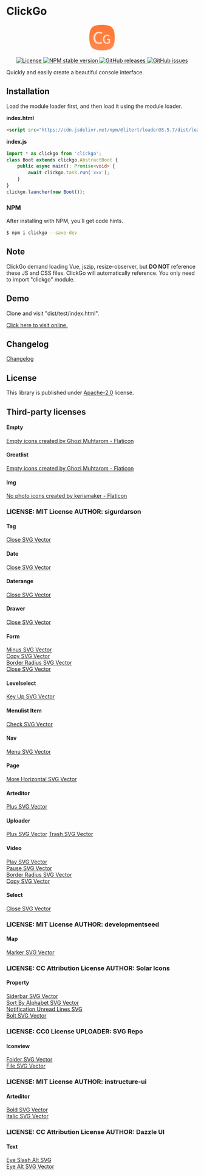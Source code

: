 # ClickGo

<p align="center"><img src="dist/icon.png" width="68" height="68" alt="ClickGo"></p>
<p align="center">
    <a href="https://github.com/maiyun/clickgo/blob/master/LICENSE">
        <img alt="License" src="https://img.shields.io/github/license/maiyun/clickgo?color=blue" />
    </a>
    <a href="https://www.npmjs.com/package/clickgo">
        <img alt="NPM stable version" src="https://img.shields.io/npm/v/clickgo?color=brightgreen&logo=npm" />
    </a>
    <a href="https://github.com/maiyun/clickgo/releases">
        <img alt="GitHub releases" src="https://img.shields.io/github/v/release/maiyun/clickgo?color=brightgreen&logo=github" />
    </a>
    <a href="https://github.com/maiyun/clickgo/issues">
        <img alt="GitHub issues" src="https://img.shields.io/github/issues/maiyun/clickgo?color=blue&logo=github" />
    </a>
</p>

Quickly and easily create a beautiful console interface.

## Installation

Load the module loader first, and then load it using the module loader.

**index.html**

```html
<script src="https://cdn.jsdelivr.net/npm/@litert/loader@3.5.7/dist/loader.min.js?path=index&npm={'clickgo':'3.15.29'}"></script>
```

**index.js**

```typescript
import * as clickgo from 'clickgo';
class Boot extends clickgo.AbstractBoot {
    public async main(): Promise<void> {
        await clickgo.task.run('xxx');
    }
}
clickgo.launcher(new Boot());
```

### NPM

After installing with NPM, you'll get code hints.

```sh
$ npm i clickgo --save-dev
```

## Note

ClickGo demand loading Vue, jszip, resize-observer, but **DO NOT** reference these JS and CSS files. ClickGo will automatically reference. You only need to import "clickgo" module.

## Demo

Clone and visit "dist/test/index.html".

[Click here to visit online.](https://maiyun.github.io/clickgo/dist/test/)

## Changelog

[Changelog](doc/CHANGELOG.md)

## License

This library is published under [Apache-2.0](./LICENSE) license.

## Third-party licenses

#### Empty

<a href="https://www.flaticon.com/free-icons/empty" title="empty icons">Empty icons created by Ghozi Muhtarom - Flaticon</a>

#### Greatlist

<a href="https://www.flaticon.com/free-icons/empty" title="empty icons">Empty icons created by Ghozi Muhtarom - Flaticon</a>

#### Img

<a href="https://www.flaticon.com/free-icons/no-photo" title="no photo icons">No photo icons created by kerismaker - Flaticon</a>

### **LICENSE:** MIT License **AUTHOR:** sigurdarson

#### Tag

[Close SVG Vector](https://www.svgrepo.com/svg/446990/close)

#### Date

[Close SVG Vector](https://www.svgrepo.com/svg/446990/close)

#### Daterange

[Close SVG Vector](https://www.svgrepo.com/svg/446990/close)

#### Drawer

[Close SVG Vector](https://www.svgrepo.com/svg/446990/close)

#### Form

[Minus SVG Vector](https://www.svgrepo.com/svg/447026/minus)  
[Copy SVG Vector](https://www.svgrepo.com/svg/446994/copy)  
[Border Radius SVG Vector](https://www.svgrepo.com/svg/446973/border-radius)  
[Close SVG Vector](https://www.svgrepo.com/svg/446990/close)

#### Levelselect

[Key Up SVG Vector](https://www.svgrepo.com/svg/447022/key-up)

#### Menulist Item

[Check SVG Vector](https://www.svgrepo.com/svg/446979/check)

#### Nav

[Menu SVG Vector](https://www.svgrepo.com/svg/447023/menu)

#### Page

[More Horizontal SVG Vector](https://www.svgrepo.com/svg/447028/more-horizontal)

#### Arteditor

[Plus SVG Vector](https://www.svgrepo.com/svg/447037/plus)

#### Uploader

[Plus SVG Vector](https://www.svgrepo.com/svg/447037/plus)
[Trash SVG Vector](https://www.svgrepo.com/svg/447040/trash)

#### Video

[Play SVG Vector](https://www.svgrepo.com/svg/447035/play)  
[Pause SVG Vector](https://www.svgrepo.com/svg/447033/pause)  
[Border Radius SVG Vector](https://www.svgrepo.com/svg/446973/border-radius)  
[Copy SVG Vector](https://www.svgrepo.com/svg/446994/copy)

#### Select

[Close SVG Vector](https://www.svgrepo.com/svg/446990/close)

### **LICENSE:** MIT License **AUTHOR:** developmentseed

#### Map

[Marker SVG Vector](https://www.svgrepo.com/svg/379072/marker)

### **LICENSE:** CC Attribution License **AUTHOR:** Solar Icons

#### Property

[Siderbar SVG Vector](https://www.svgrepo.com/svg/529875/siderbar)  
[Sort By Alphabet SVG Vector](https://www.svgrepo.com/svg/529901/sort-by-alphabet)  
[Notification Unread Lines SVG](https://www.svgrepo.com/svg/529113/notification-unread-lines)  
[Bolt SVG Vector](https://www.svgrepo.com/svg/528871/bolt)

### **LICENSE:** CC0 License **UPLOADER:** SVG Repo

#### Iconview

[Folder SVG Vector](https://www.svgrepo.com/svg/474852/folder)  
[File SVG Vector](https://www.svgrepo.com/svg/474842/file)

### **LICENSE:** MIT License **AUTHOR:** instructure-ui

#### Arteditor

[Bold SVG Vector](https://www.svgrepo.com/svg/501109/bold)  
[Italic SVG Vector](https://www.svgrepo.com/svg/501238/italic)

### **LICENSE:** CC Attribution License **AUTHOR:** Dazzle UI

#### Text

[Eye Slash Alt SVG](https://www.svgrepo.com/svg/532463/eye-slash-alt)  
[Eye Alt SVG Vector ](https://www.svgrepo.com/svg/532492/eye-alt)